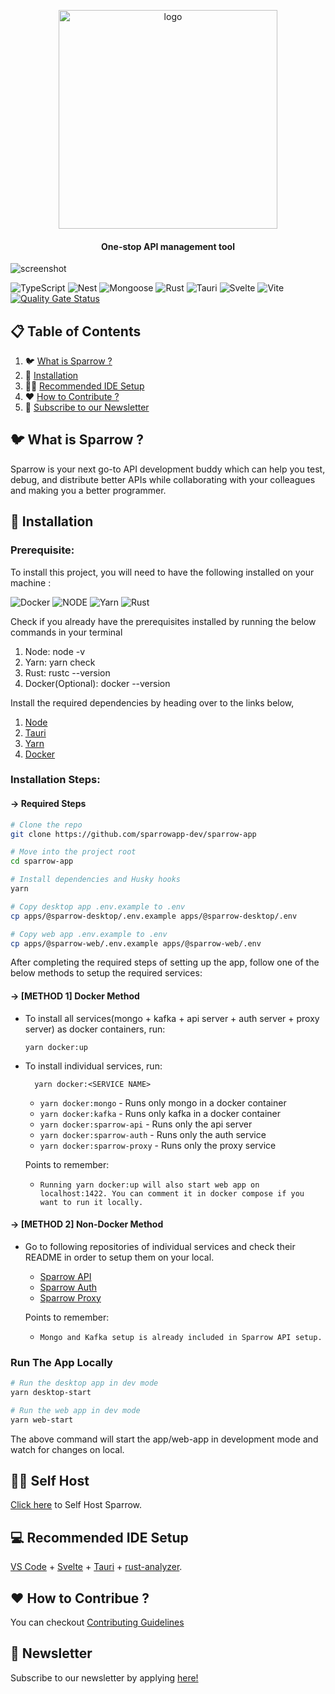 <p align="center">
    <a href="https://sparrowapp.dev">
    <img src="https://sparrowassets.blob.core.windows.net/publicassest/sparrow-logo.png" width="350" alt="logo"/>
    </a>
	<h4 align="center">One-stop API management tool </h4>
</p>

![screenshot](https://sparrowassets.blob.core.windows.net/publicassest/Sparrow-Dashboard-Readme.png)

![TypeScript](https://img.shields.io/badge/-TypeScript-black?style=for-the-badge&logoColor=white&logo=typescript&color=2F73BF)
![Nest](https://img.shields.io/badge/-NestJs-black?style=for-the-badge&logo=nestjs&color=E0234D)
![Mongoose](https://img.shields.io/badge/-MongoDB-black?style=for-the-badge&logoColor=white&logo=mongodb&color=127237)
![Rust](https://img.shields.io/badge/-Rust-black?style=for-the-badge&logoColor=white&logo=rust&color=000000)
![Tauri](https://img.shields.io/badge/Tauri-FFC131?style=for-the-badge&logo=Tauri&logoColor=white)
![Svelte](https://img.shields.io/badge/Svelte-4A4A55?style=for-the-badge&logo=svelte&logoColor=FF3E00)
![Vite](https://img.shields.io/badge/Vite-B73BFE?style=for-the-badge&logo=vite&logoColor=FFD62E)\
[![Quality Gate Status](https://sonar.techdomeaks.com/api/project_badges/measure?project=sparrow&metric=alert_status&token=sqb_aaefedc197c76ac808596f3e44d5e8d5b06ed348)](https://sonar.techdomeaks.com/dashboard?id=sparrow)

## 📋 Table of Contents

1. 🐦 [What is Sparrow ?](#what-is-sparrow)
2. 🔨 [Installation](#installation)
3. 👨‍💻 [Recommended IDE Setup](#recommended-ide-setup)
4. ❤️ [How to Contribute ?](#contributors)
5. 📨 [Subscribe to our Newsletter](#subscribe-to-our-newsletter)

## <a name="what-is-sparrow">🐦 What is Sparrow ?</a>

Sparrow is your next go-to API development buddy which can help you test, debug, and distribute better APIs while collaborating with your colleagues and making you a better programmer.

## <a name="installation">🔨 Installation</a>

### Prerequisite:

To install this project, you will need to have the following installed on your machine :

![Docker](https://img.shields.io/badge/-Docker-black?style=for-the-badge&logoColor=white&logo=docker&color=2496ED)
![NODE](https://img.shields.io/badge/-Node.js-black?style=for-the-badge&logoColor=white&logo=nodedotjs&color=339933)
![Yarn](https://img.shields.io/badge/-Yarn-black?style=for-the-badge&logoColor=white&logo=yarn&color=2C8EBB)
![Rust](https://img.shields.io/badge/-Rust-black?style=for-the-badge&logoColor=white&logo=rust&color=000000)

Check if you already have the prerequisites installed by running the below commands in your terminal

1. Node: node -v
2. Yarn: yarn check
3. Rust: rustc --version
4. Docker(Optional): docker --version

Install the required dependencies by heading over to the links below,

1. [Node](https://nodejs.org/en)
2. [Tauri](https://tauri.app/v1/guides/getting-started/prerequisites)
3. [Yarn](https://classic.yarnpkg.com/lang/en/docs/install)
4. [Docker](https://docs.docker.com/desktop/)

### Installation Steps:

#### -> Required Steps

```bash
# Clone the repo
git clone https://github.com/sparrowapp-dev/sparrow-app

# Move into the project root
cd sparrow-app

# Install dependencies and Husky hooks
yarn

# Copy desktop app .env.example to .env
cp apps/@sparrow-desktop/.env.example apps/@sparrow-desktop/.env

# Copy web app .env.example to .env
cp apps/@sparrow-web/.env.example apps/@sparrow-web/.env
```

After completing the required steps of setting up the app, follow one of the below methods to setup the required services:

#### -> [METHOD 1] Docker Method

- To install all services(mongo + kafka + api server + auth server + proxy server) as docker containers, run:

  `yarn docker:up `

- To install individual services, run:

        yarn docker:<SERVICE NAME>

  - `yarn docker:mongo` - Runs only mongo in a docker container
  - `yarn docker:kafka` - Runs only kafka in a docker container
  - `yarn docker:sparrow-api` - Runs only the api server
  - `yarn docker:sparrow-auth` - Runs only the auth service
  - `yarn docker:sparrow-proxy` - Runs only the proxy service

  Points to remember:

  - `Running yarn docker:up will also start web app on localhost:1422. You can comment it in docker compose if you want to run it locally.`

#### -> [METHOD 2] Non-Docker Method

- Go to following repositories of individual services and check their README in order to setup them on your local.

  - [Sparrow API](https://github.com/sparrowapp-dev/sparrow-api)
  - [Sparrow Auth](https://github.com/sparrowapp-dev/sparrow-app-auth)
  - [Sparrow Proxy](https://github.com/sparrowapp-dev/sparrow-proxy-service)

  Points to remember:

  - `Mongo and Kafka setup is already included in Sparrow API setup.`

### Run The App Locally

```bash
# Run the desktop app in dev mode
yarn desktop-start

# Run the web app in dev mode
yarn web-start
```

The above command will start the app/web-app in development mode and watch for changes on local.

## <a name="self-host">👨‍💻 Self Host</a>

[Click here](./docs/SELF_HOST.md) to Self Host Sparrow.

## <a name="recommended-ide-setup"> 💻 Recommended IDE Setup</a>

[VS Code](https://code.visualstudio.com/) + [Svelte](https://marketplace.visualstudio.com/items?itemName=svelte.svelte-vscode) + [Tauri](https://marketplace.visualstudio.com/items?itemName=tauri-apps.tauri-vscode) + [rust-analyzer](https://marketplace.visualstudio.com/items?itemName=rust-lang.rust-analyzer).

## <a name="contributors">❤️ How to Contribue ?</a>

You can checkout [Contributing Guidelines](./docs/CONTRIBUTING.md)

## <a name="subscribe-to-our-newsletter">📨 Newsletter</a>

Subscribe to our newsletter by applying [here!](https://sparrows-newsletter.beehiiv.com/subscribe)
